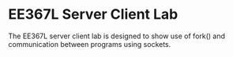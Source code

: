EE367L Server Client Lab
====
The EE367L server client lab is designed to show use of fork() and communication between programs using sockets.